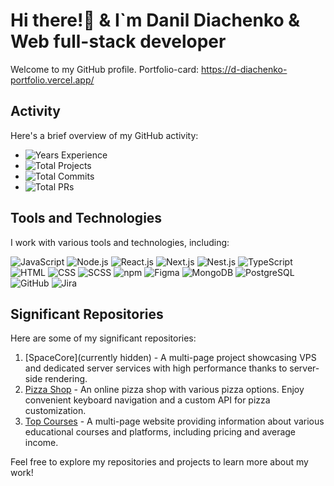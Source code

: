 # Hi there!👋 & I`m Danil Diachenko & Web full-stack developer
Welcome to my GitHub profile. Portfolio-card: https://d-diachenko-portfolio.vercel.app/

## Activity

Here's a brief overview of my GitHub activity:

- ![Years Experience](https://img.shields.io/badge/Years%20Experience-1.5+-red)
- ![Total Projects](https://img.shields.io/badge/Total%20Projects-28-blue)
- ![Total Commits](https://img.shields.io/badge/Total%20Commits-633-brightgreen)
- ![Total PRs](https://img.shields.io/badge/Total%20PRs-101-orange)

## Tools and Technologies

I work with various tools and technologies, including:

![JavaScript](https://img.shields.io/badge/JavaScript-yellow)
![Node.js](https://img.shields.io/badge/Node.js-brightgreen)
![React.js](https://img.shields.io/badge/React.js-blue)
![Next.js](https://img.shields.io/badge/Next.js-black)
![Nest.js](https://img.shields.io/badge/Nest.js-red)
![TypeScript](https://img.shields.io/badge/TypeScript-blueviolet)
![HTML](https://img.shields.io/badge/HTML-brightgreen)
![CSS](https://img.shields.io/badge/CSS-blue)
![SCSS](https://img.shields.io/badge/SCSS-brightpink)
![npm](https://img.shields.io/badge/npm-red)
![Figma](https://img.shields.io/badge/Figma-purple)
![MongoDB](https://img.shields.io/badge/MongoDB-green)
![PostgreSQL](https://img.shields.io/badge/PostgreSQL-blue)
![GitHub](https://img.shields.io/badge/GitHub-lightgrey)
![Jira](https://img.shields.io/badge/Jira-black)

## Significant Repositories

Here are some of my significant repositories:

1. [SpaceCore](currently hidden) - A multi-page project showcasing VPS and dedicated server services with high performance thanks to server-side rendering.
2. [Pizza Shop](https://github.com/DanyloDiachenko/pizza-shop) - An online pizza shop with various pizza options. Enjoy convenient keyboard navigation and a custom API for pizza customization.
3. [Top Courses](https://github.com/DanyloDiachenko/top-cources) - A multi-page website providing information about various educational courses and platforms, including pricing and average income.

Feel free to explore my repositories and projects to learn more about my work!
